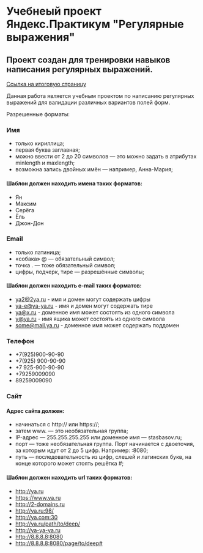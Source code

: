 # Учебнеый проект Яндекс.Практикум "Регулярные выражения"
## Проект создан для тренировки навыков написания регулярных выражений.

[Ссылка на итоговую страницу](https://alexv0lk.github.io/regExp)

Данная работа является учебным проектом по написанию регулярных выражений для валидации различных вариантов полей форм.

Разрешенные форматы:

### Имя

- только кириллица;
- первая буква заглавная;
- можно ввести от 2 до 20 символов — это можно задать в атрибутах minlength и maxlength;
- возможна запись двойных имён — например, Анна-Мария;

#### Шаблон должен находить имена таких форматов:

* Ян
* Максим
* Серёга
* Ёль
* Джон-Дон 

### Email

- только латиница;
- «собака» @ — обязательный символ;
- точка . — тоже обязательный символ;
- цифры, подчерк, тире — разрешённые символы;

#### Шаблон должен находить e-mail таких форматов:

* ya2@2ya.ru - имя и домен могут содержать цифры
* ya-e@ya-ya.ru - имя и домен могут содержать тире
* ya@x.ru - доменное имя может состоять из одного символа
* y@ya.ru - имя ящика может состоять из одного символа
* some@mail.ya.ru - доменное имя может содержать поддомен 

### Телефон

* +7(925)900-90-90
* +7(925) 900-90-90
* +7 925-900-90-90
* +79259009090
* 89259009090 

### Сайт
#### Адрес сайта должен:
- начинаться с http:// или https://;
- затем www. — это необязательная группа;
- IP-адрес — 255.255.255.255 или доменное имя — stasbasov.ru;
- порт — тоже необязательная группа. Порт начинается с двоеточия, за которым идут от 2 до 5 цифр. Например: :8080;
- путь — последовательность из цифр, слешей и латинских букв, на конце которого может стоять решётка #;
#### Шаблон должен находить url таких форматов:

* http://ya.ru
* https://www.ya.ru
* http://2-domains.ru
* http://ya.ru:98/
* http://ya.com:30
* http://ya.ru/path/to/deep/
* http://ya-ya-ya.ru
* http://8.8.8.8:8080
* http://8.8.8.8:8080/page/to/deep# 